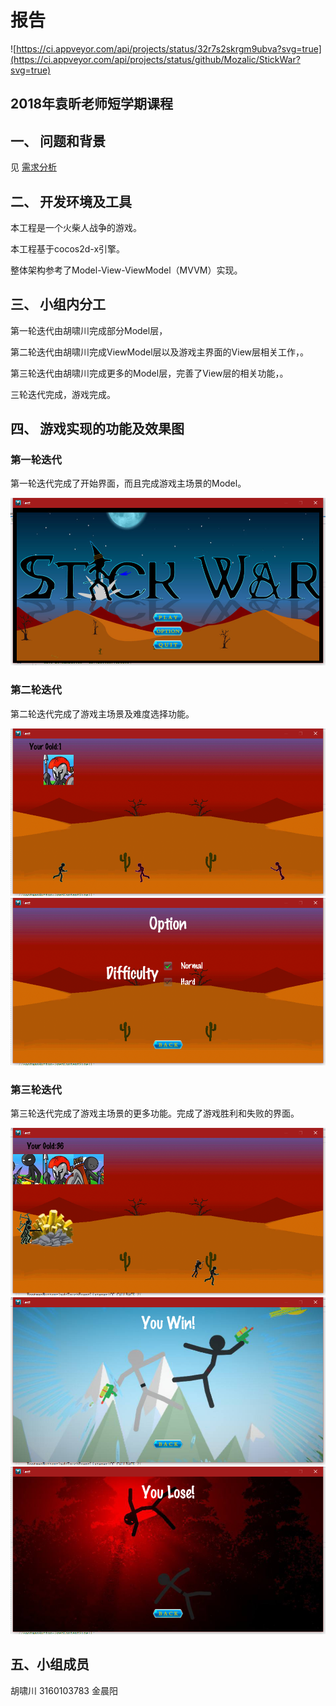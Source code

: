 # 报告

 ![https://ci.appveyor.com/api/projects/status/32r7s2skrgm9ubva?svg=true](https://ci.appveyor.com/api/projects/status/github/Mozalic/StickWar?svg=true) 
 
## 2018年袁昕老师短学期课程
## 一、 问题和背景


见 [需求分析](https://github.com/Mozalic/StickWar/blob/master/doc/%E9%9C%80%E6%B1%82%E5%88%86%E6%9E%90/%E9%9C%80%E6%B1%82%E5%88%86%E6%9E%90.md)  

## 二、 开发环境及工具

本工程是一个火柴人战争的游戏。

本工程基于cocos2d-x引擎。

整体架构参考了Model-View-ViewModel（MVVM）实现。

## 三、 小组内分工

第一轮迭代由胡啸川完成部分Model层，

第二轮迭代由胡啸川完成ViewModel层以及游戏主界面的View层相关工作，。

第三轮迭代由胡啸川完成更多的Model层，完善了View层的相关功能，。

三轮迭代完成，游戏完成。

## 四、 游戏实现的功能及效果图

### 第一轮迭代

第一轮迭代完成了开始界面，而且完成游戏主场景的Model。

![1.1.png](Resources/images/1.1.png)

### 第二轮迭代

第二轮迭代完成了游戏主场景及难度选择功能。

![2.1.png](Resources/images/2.1.png)
![2.2.png](Resources/images/2.2.png)

### 第三轮迭代

第三轮迭代完成了游戏主场景的更多功能。完成了游戏胜利和失败的界面。

![3.2.png](Resources/images/3.2.png)
![3.3.png](Resources/images/3.3.png)
![3.1.png](Resources/images/3.1.png)

## 五、小组成员

胡啸川 3160103783
金晨阳
